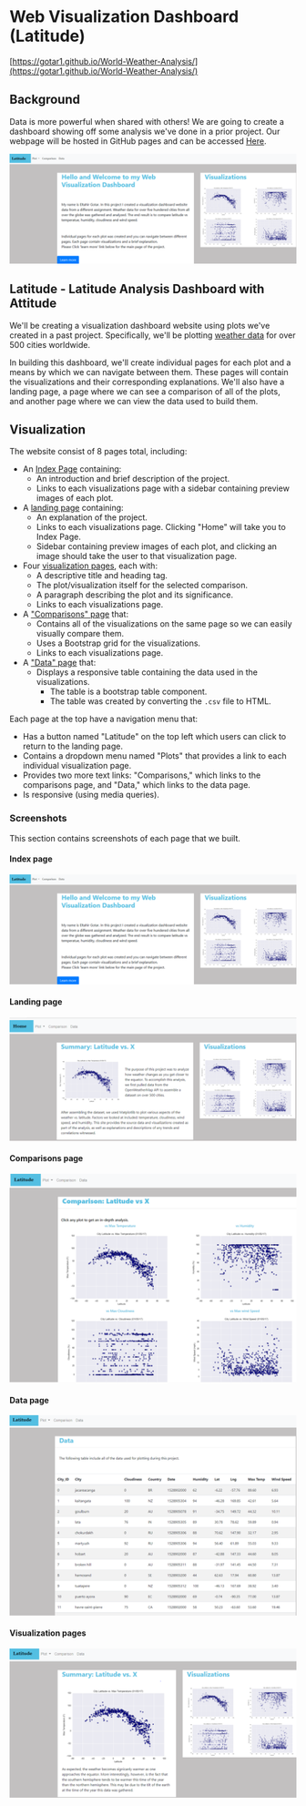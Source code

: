 # Web Visualization Dashboard (Latitude)

[https://gotar1.github.io/World-Weather-Analysis/](https://gotar1.github.io/World-Weather-Analysis/)

## Background

Data is more powerful when shared with others! We are going to create a dashboard showing off some analysis we've done in a prior project. Our webpage will be hosted in GitHub pages and can be accessed [Here](https://gotar1.github.io/Web-Design-Challenge/index.html).

![Introduction](/WebVisualizations/Images/index.png) 

## Latitude - Latitude Analysis Dashboard with Attitude

We'll be creating a visualization dashboard website using plots we've created in a past project. Specifically, we'll be plotting [weather data](WebVisualizations/Resources/cities.csv) for over 500 cities worldwide.

In building this dashboard, we'll create individual pages for each plot and a means by which we can navigate between them. These pages will contain the visualizations and their corresponding explanations. We'll also have a landing page, a page where we can see a comparison of all of the plots, and another page where we can view the data used to build them.

## Visualization

The website consist of 8 pages total, including:

* An [Index Page](https://gotar1.github.io/Web-Design-Challenge/index.html) containing:
  * An introduction and brief description of the project.
  * Links to each visualizations page with a sidebar containing preview images of each plot. 
* A [landing page](https://gotar1.github.io/Web-Design-Challenge/WebVisualizations/landing.html) containing:
  * An explanation of the project.
  * Links to each visualizations page. Clicking "Home" will take you to Index Page. 
  * Sidebar containing preview images of each plot, and clicking an image  should take the user to that visualization page.
* Four [visualization pages](https://gotar1.github.io/Web-Design-Challenge/WebVisualizations/Visualizations/max_temp.html), each with:
  * A descriptive title and heading tag.
  * The plot/visualization itself for the selected comparison.
  * A paragraph describing the plot and its significance.
  * Links to each visualizations page.
* A ["Comparisons" page](https://gotar1.github.io/Web-Design-Challenge/WebVisualizations/comp.html) that:
  * Contains all of the visualizations on the same page so we can easily visually compare them.
  * Uses a Bootstrap grid for the visualizations.
  * Links to each visualizations page.
* A ["Data" page](https://gotar1.github.io/Web-Design-Challenge/WebVisualizations/data.html) that:
  * Displays a responsive table containing the data used in the visualizations.
    * The table is a bootstrap table component.
    * The table was created by converting the `.csv` file to HTML.

Each page at the top have a navigation menu that:

* Has a button named "Latitude" on the top left which users can click to return to the landing page.
* Contains a dropdown menu named "Plots" that provides a link to each individual visualization page.
* Provides two more text links: "Comparisons," which links to the comparisons page, and "Data," which links to the data page.
* Is responsive (using media queries).

### Screenshots

This section contains screenshots of each page that we built.
#### <a id="index-page"></a>Index page

![Index page](WebVisualizations/Images/index.png)

#### <a id="landing-page"></a>Landing page

![Landing page](WebVisualizations/Images/landing.png)

#### <a id="comparisons-page"></a>Comparisons page

![comparison page](WebVisualizations/Images/comp.png)

#### <a id="data-page"></a>Data page

![data page](WebVisualizations/Images/data.png)

#### <a id="visualization-pages"></a>Visualization pages

![visualize page](WebVisualizations/Images/visual.png)



